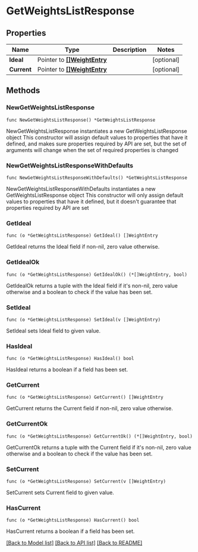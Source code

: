 # GetWeightsListResponse

## Properties

Name | Type | Description | Notes
------------ | ------------- | ------------- | -------------
**Ideal** | Pointer to [**[]WeightEntry**](WeightEntry.md) |  | [optional] 
**Current** | Pointer to [**[]WeightEntry**](WeightEntry.md) |  | [optional] 

## Methods

### NewGetWeightsListResponse

`func NewGetWeightsListResponse() *GetWeightsListResponse`

NewGetWeightsListResponse instantiates a new GetWeightsListResponse object
This constructor will assign default values to properties that have it defined,
and makes sure properties required by API are set, but the set of arguments
will change when the set of required properties is changed

### NewGetWeightsListResponseWithDefaults

`func NewGetWeightsListResponseWithDefaults() *GetWeightsListResponse`

NewGetWeightsListResponseWithDefaults instantiates a new GetWeightsListResponse object
This constructor will only assign default values to properties that have it defined,
but it doesn't guarantee that properties required by API are set

### GetIdeal

`func (o *GetWeightsListResponse) GetIdeal() []WeightEntry`

GetIdeal returns the Ideal field if non-nil, zero value otherwise.

### GetIdealOk

`func (o *GetWeightsListResponse) GetIdealOk() (*[]WeightEntry, bool)`

GetIdealOk returns a tuple with the Ideal field if it's non-nil, zero value otherwise
and a boolean to check if the value has been set.

### SetIdeal

`func (o *GetWeightsListResponse) SetIdeal(v []WeightEntry)`

SetIdeal sets Ideal field to given value.

### HasIdeal

`func (o *GetWeightsListResponse) HasIdeal() bool`

HasIdeal returns a boolean if a field has been set.

### GetCurrent

`func (o *GetWeightsListResponse) GetCurrent() []WeightEntry`

GetCurrent returns the Current field if non-nil, zero value otherwise.

### GetCurrentOk

`func (o *GetWeightsListResponse) GetCurrentOk() (*[]WeightEntry, bool)`

GetCurrentOk returns a tuple with the Current field if it's non-nil, zero value otherwise
and a boolean to check if the value has been set.

### SetCurrent

`func (o *GetWeightsListResponse) SetCurrent(v []WeightEntry)`

SetCurrent sets Current field to given value.

### HasCurrent

`func (o *GetWeightsListResponse) HasCurrent() bool`

HasCurrent returns a boolean if a field has been set.


[[Back to Model list]](../README.md#documentation-for-models) [[Back to API list]](../README.md#documentation-for-api-endpoints) [[Back to README]](../README.md)


